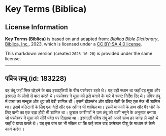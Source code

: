 # Key Terms (Biblica)

## License Information

**Key Terms (Biblica)** is based on and adapted from: _Biblica Bible Dictionary_, [Biblica, Inc.](https://www.biblica.com/), 2023, which is licensed under a [CC BY-SA 4.0 license](https://creativecommons.org/licenses/by-sa/4.0/legalcode.en).

This markdown version (created `2025-10-20`) is provided under the same license.



--------------------------------

## पवित्र तम्बू (id: 183228)

वह तंबू जहाँ मिस्र छोड़ने के बाद इस्राएलियों के बीच परमेश्वर रहते थे। यह वही स्थान था जहाँ वह मूसा और इस्राएल के लोगों से बात करते थे। परमेश्वर ने मूसा को इसे बनाने के बारे में स्पष्ट निर्देश दिए थे। पवित्र तंबू में वाचा का सन्दूक और धूप की वेदी शामिल थी। इसमें दीपस्तंभ और पवित्र रोटी के लिए एक मेज भी शामिल था। इसमें बलिदानों के लिए एक वेदी और एक आँगन भी शामिल था। इसमें याजकों के हाथ और पैर धोने के लिए पानी का एक बड़ा हौदी भी शामिल था। कुशल कारीगरों ने उस तंबू को उसी नमूने के अनुसार बनाया जो परमेश्वर ने मूसा को सीनै पर्वत पर दिखाया था। इस्राएली पवित्र तंबू को अपने साथ हर जगह ले जाते थे जहाँ वे यात्रा करते थे। यह इस बात का भी संकेत था कि कई साल बाद परमेश्वर यीशु के माध्यम से कैसे कार्य करेगा।


